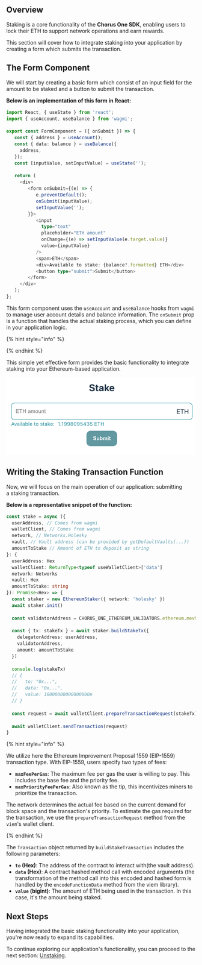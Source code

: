 ## Overview

Staking is a core functionality of the **Chorus One SDK**, enabling users to lock their ETH to support network operations and earn rewards.

This section will cover how to integrate staking into your application by creating a form which submits the transaction.

## The Form Component

We will start by creating a basic form which consist of an input field for the amount to be staked and a button to submit the transaction.

**Below is an implementation of this form in React:**

```typescript
import React, { useState } from 'react';
import { useAccount, useBalance } from 'wagmi';

export const FormComponent = ({ onSubmit }) => {
   const { address } = useAccount();
   const { data: balance } = useBalance({
     address,
   });
   const [inputValue, setInputValue] = useState('');

   return (
     <div>
        <form onSubmit={(e) => {
           e.preventDefault();
           onSubmit(inputValue);
           setInputValue('');
        }}>
           <input
             type="text"
             placeholder="ETH amount"
             onChange={(e) => setInputValue(e.target.value)}
             value={inputValue}
           />
           <span>ETH</span>
           <div>Available to stake: {balance?.formatted} ETH</div>
           <button type="submit">Submit</button>
        </form>
     </div>
   );
};
```

This form component uses the `useAccount` and `useBalance` hooks from `wagmi` to manage user account details and balance information. The `onSubmit` prop is a function that handles the actual staking process, which you can define in your application logic.

{% hint style="info" %}

{% endhint %}

This simple yet effective form provides the basic functionality to integrate staking into your Ethereum-based application.

![Stake form](../assets/tutorial/stake.png)

## Writing the Staking Transaction Function

Now, we will focus on the main operation of our application: submitting a staking transaction.

**Below is a representative snippet of the function:**

```typescript
const stake = async ({
  userAddress, // Comes from wagmi
  walletClient, // Comes from wagmi
  network, // Networks.Holesky
  vault, // Vault address (can be provided by getDefaultVaults(...))
  amountToStake // Amount of ETH to deposit as string
}: {
  userAddress: Hex
  walletClient: ReturnType<typeof useWalletClient>['data']
  network: Networks
  vault: Hex
  amountToStake: string
}): Promise<Hex> => {
  const staker = new EthereumStaker({ network: 'holesky' })
  await staker.init()

  const validatorAddress = CHORUS_ONE_ETHEREUM_VALIDATORS.ethereum.mevMaxVault

  const { tx: stakeTx } = await staker.buildStakeTx({
    delegatorAddress: userAddress,
    validatorAddress,
    amount: amountToStake
  })

  console.log(stakeTx)
  // {
  //   to: "0x...",
  //   data: "0x...",
  //   value: 10000000000000000n
  // }

  const request = await walletClient.prepareTransactionRequest(stakeTx)

  await walletClient.sendTransaction(request)
}
```

{% hint style="info" %}

We utilize here the Ethereum Improvement Proposal 1559 (EIP-1559) transaction type. With EIP-1559, users specify two types of fees:

- **`maxFeePerGas`**: The maximum fee per gas the user is willing to pay. This includes the base fee and the priority fee.
- **`maxPriorityFeePerGas`**: Also known as the tip, this incentivizes miners to prioritize the transaction.

The network determines the actual fee based on the current demand for block space and the transaction's priority. To estimate the gas required for the transaction, we use the `prepareTransactionRequest` method from the `viem`'s wallet client.

{% endhint %}

The `Transaction` object returned by `buildStakeTransaction` includes the following parameters:

- **`to` (Hex)**: The address of the contract to interact with(the vault address).
- **`data` (Hex)**: A contract hashed method call with encoded arguments (the transformation of the method call into this encoded and hashed form is handled by the `encodeFunctionData` method from the viem library).
- **`value` (bigint)**: The amount of ETH being used in the transaction. In this case, it's the amount being staked.

## Next Steps

Having integrated the basic staking functionality into your application, you're now ready to expand its capabilities.

To continue exploring our application's functionality, you can proceed to the next section: [Unstaking][unstake].

[unstake]: 4-unstaking.md
